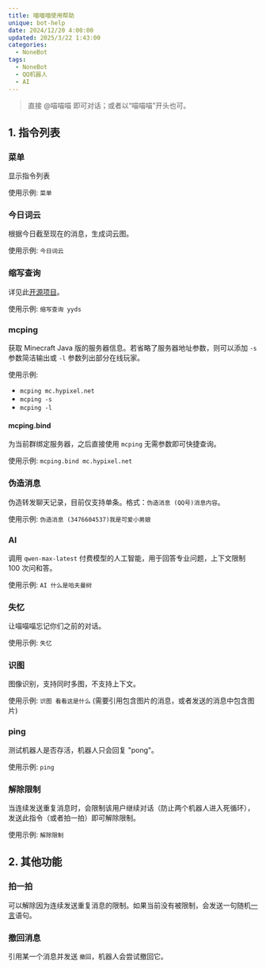 ```yaml
---
title: 喵喵喵使用帮助
unique: bot-help
date: 2024/12/20 4:00:00
updated: 2025/3/22 1:43:00
categories:
  - NoneBot
tags:
  - NoneBot
  - QQ机器人
  - AI
---
```


> 直接 @喵喵喵 即可对话；或者以“喵喵喵”开头也可。

## 1. 指令列表

### 菜单

显示指令列表

使用示例: `菜单`

### 今日词云

根据今日截至现在的消息，生成词云图。

使用示例: `今日词云`

### 缩写查询

详见此[开源项目](https://github.com/itorr/nbnhhsh)。

使用示例: `缩写查询 yyds`

### mcping

获取 Minecraft Java 版的服务器信息。若省略了服务器地址参数，则可以添加 `-s` 参数简洁输出或 `-l` 参数列出部分在线玩家。

使用示例:

- `mcping mc.hypixel.net`
- `mcping -s`
- `mcping -l`

#### mcping.bind

为当前群绑定服务器，之后直接使用 `mcping` 无需参数即可快捷查询。

使用示例: `mcping.bind mc.hypixel.net`

### 伪造消息

伪造转发聊天记录，目前仅支持单条。格式：`伪造消息 (QQ号)消息内容`。

使用示例: `伪造消息 (3476604537)我是可爱小男娘`

### AI

调用 `qwen-max-latest` 付费模型的人工智能，用于回答专业问题，上下文限制 100 次问和答。

使用示例: `AI 什么是哈夫曼树`

### 失忆

让喵喵喵忘记你们之前的对话。

使用示例: `失忆`

### 识图

图像识别，支持同时多图，不支持上下文。

使用示例: `识图 看看这是什么` (需要引用包含图片的消息，或者发送的消息中包含图片)

### ping

测试机器人是否存活，机器人只会回复 "pong"。

使用示例: `ping`

### 解除限制

当连续发送重复消息时，会限制该用户继续对话（防止两个机器人进入死循环），发送此指令（或者拍一拍）即可解除限制。

使用示例: `解除限制`


## 2. 其他功能

### 拍一拍

可以解除因为连续发送重复消息的限制。如果当前没有被限制，会发送一句随机[一言](https://hitokoto.cn/)语句。

### 撤回消息

引用某一个消息并发送 `撤回`，机器人会尝试撤回它。
